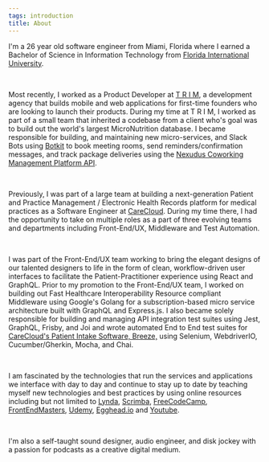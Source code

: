 ```yaml
---
tags: introduction
title: About
---
```

I'm a 26 year old software engineer from Miami, Florida where I earned a Bachelor of Science in Information Technology from [Florida International University](https://www.cis.fiu.edu/).

<br/>

Most recently, I worked as a Product Developer at [T R I M](https://trimagency.com/team/), a development agency that builds mobile and web applications for first-time founders who are looking to launch their products. During my time at T R I M, I worked as part of a small team that inherited a codebase from a client who's goal was to build out the world's largest MicroNutrition database. I became responsible for building, and maintaining new micro-services, and Slack Bots using [Botkit](https://botkit.ai/) to book meeting rooms, send reminders/confirmation messages, and track package deliveries using the [Nexudus Coworking Management Platform API](https://www.nexudus.com/en/page/demo-landing?gclid=EAIaIQobChMIr_Djy-us6wIVlYpaBR1FlwX0EAAYASAAEgLTX_D_BwE).

<br/>

Previously, I was part of a large team at building a next-generation Patient and Practice Management / Electronic Health Records platform for medical practices as a Software Engineer at [CareCloud](https://www.carecloud.com/). During my time there, I had the opportunity to take on multiple roles as a part of three evolving teams and departments including Front-End/UX, Middleware and Test Automation.

<br/>

I was part of the Front-End/UX team working to bring the elegant designs of our talented designers to life in the form of clean, workflow-driven user interfaces to facilitate the Patient-Practitioner experience using React and GraphQL. Prior to my promotion to the Front-End/UX team, I worked on building out Fast Healthcare Interoperability Resource compliant Middleware using Google's Golang for a subscription-based micro service architecture built with GraphQL and Express.js. I also became solely responsible for building and managing API integration test suites using Jest, GraphQL, Frisby, and Joi and wrote automated End to End test suites for [CareCloud's Patient Intake Software, Breeze,](https://www.carecloud.com/breeze/) using Selenium, WebdriverIO, Cucumber/Gherkin, Mocha, and Chai.

<br/>

I am fascinated by the technologies that run the services and applications we interface with day to day and continue to stay up to date by teaching myself new technologies and best practices by using online resources including but not limited to [Lynda](https://www.lynda.com/), [Scrimba](https://scrimba.com/), [FreeCodeCamp](https://www.freecodecamp.org/), [FrontEndMasters](https://frontendmasters.com/), [Udemy](https://www.udemy.com/), [Egghead.io](https://egghead.io/) and [Youtube](https://www.youtube.com/).

<br/>

I'm also a self-taught sound designer, audio engineer, and disk jockey with a passion for podcasts as a creative digital medium.